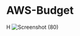 # AWS-Budget
H
![Screenshot (80)](https://user-images.githubusercontent.com/110840995/189484881-8eb54d3a-7537-4923-a1e6-6dfa32e7fd6a.png)
